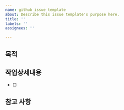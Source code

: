 ```yaml
---
name: github issue template
about: Describe this issue template's purpose here.
title: ''
labels: ''
assignees: ''

---
```


## 목적
>
## 작업상세내용
- [ ]
## 참고 사항
